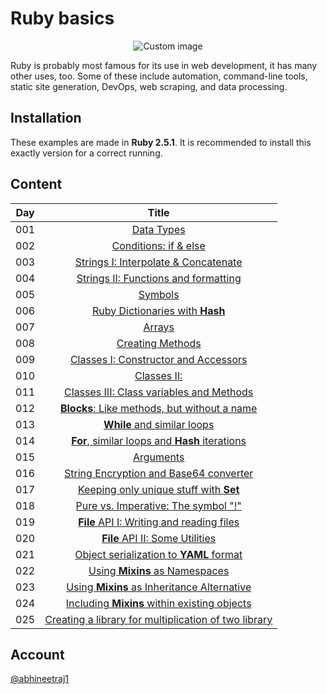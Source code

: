 # Ruby basics

<p align="center">
  <img src="https://raw.github.com/abhineetraj1/ruby-basics/master/images/ruby.png" alt="Custom image"/>
</p>

Ruby is probably most famous for its use in web development, it has many other uses, too. Some of these include automation, command-line tools, static site generation, DevOps, web scraping, and data processing.

## Installation

These examples are made in **Ruby 2.5.1**. It is recommended to install this exactly version for a correct running.

## Content

| Day | Title      |
| --- |:----------: |
| 001 | [Data Types](code/day001.rb) |
| 002 | [Conditions: if & else](code/day002.rb) |
| 003 | [Strings I: Interpolate & Concatenate](code/day003.rb) |
| 004 | [Strings II: Functions and formatting](code/day004.rb) |
| 005 | [Symbols](code/day005.rb) |
| 006 | [Ruby Dictionaries with **Hash**](code/day006.rb) |
| 007 | [Arrays](code/day007.rb) |
| 008 | [Creating Methods](code/day008.rb) |
| 009 | [Classes I: Constructor and Accessors](code/day009.rb) |
| 010 | [Classes II:](code/day010.rb) |
| 011 | [Classes III: Class variables and Methods](code/day011.rb) |
| 012 | [**Blocks**: Like methods, but without a name](code/day012.rb) |
| 013 | [**While** and similar loops](code/day013.rb) |
| 014 | [**For**, similar loops and **Hash** iterations](code/day014.rb) |
| 015 | [Arguments](code/day015.rb) |
| 016 | [String Encryption and Base64 converter](code/day016.rb) |
| 017 | [Keeping only unique stuff with **Set**](code/day017.rb) |
| 018 | [Pure vs. Imperative: The symbol "!"](code/day018.rb) |
| 019 | [**File** API I: Writing and reading files](code/day019.rb) |
| 020 | [**File** API II: Some Utilities](code/day020.rb) |
| 021 | [Object serialization to **YAML** format](code/day021.rb) |
| 022 | [Using **Mixins** as Namespaces](code/day022.rb) |
| 023 | [Using **Mixins** as Inheritance Alternative](code/day023.rb) |
| 024 | [Including **Mixins** within existing objects](code/day024.rb) |
| 025 | [Creating a library for multiplication of two library](code/day025.rb) |

## Account

[@abhineetraj1](https://github.com/abhineetraj1)
